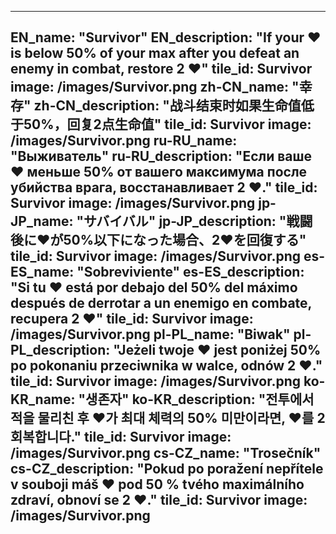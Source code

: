 ---

EN_name: "Survivor"
EN_description: "If your ❤️ is below 50% of your max after you defeat an enemy in combat, restore 2 ❤️"
tile_id: Survivor
image: /images/Survivor.png
zh-CN_name: "幸存"
zh-CN_description: "战斗结束时如果生命值低于50%，回复2点生命值"
tile_id: Survivor
image: /images/Survivor.png
ru-RU_name: "Выживатель"
ru-RU_description: "Если ваше ❤️ меньше 50% от вашего максимума после убийства врага, восстанавливает 2 ❤️."
tile_id: Survivor
image: /images/Survivor.png
jp-JP_name: "サバイバル"
jp-JP_description: "戦闘後に❤️が50%以下になった場合、2❤️を回復する"
tile_id: Survivor
image: /images/Survivor.png
es-ES_name: "Sobreviviente"
es-ES_description: "Si tu ❤️ está por debajo del 50% del máximo después de derrotar a un enemigo en combate, recupera 2 ❤️"
tile_id: Survivor
image: /images/Survivor.png
pl-PL_name: "Biwak"
pl-PL_description: "Jeżeli twoje ❤️ jest poniżej 50% po pokonaniu przeciwnika w walce, odnów 2 ❤️."
tile_id: Survivor
image: /images/Survivor.png
ko-KR_name: "생존자"
ko-KR_description: "전투에서 적을 물리친 후 ❤️가 최대 체력의 50% 미만이라면, ❤️를 2 회복합니다."
tile_id: Survivor
image: /images/Survivor.png
cs-CZ_name: "Trosečník"
cs-CZ_description: "Pokud po poražení nepřítele v souboji máš ❤️ pod 50 % tvého maximálního zdraví, obnoví se 2 ❤️."
tile_id: Survivor
image: /images/Survivor.png
---